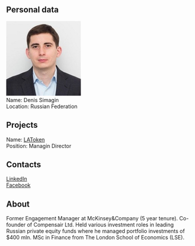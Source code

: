 ## Personal data
![denis simagin photo](photo/denis_simagin.jpg)  
Name:   Denis Simagin   
Location: Russian Federation  
## Projects 
Name: [LAToken](../projects/latoken.md)  
Position: Managin Director  
## Contacts
[LinkedIn](https://www.linkedin.com/in/dsimagin/)    
[Facebook](https://www.facebook.com/denis.simagin?sw_fnr_id=2457334272&fnr_t=0)    
## About
Former Engagement Manager at McKinsey&Company (5 year tenure). Co-founder of Compensair Ltd. Held various investment roles in leading Russian private equity funds where he managed portfolio investments of $400 mln. MSc in Finance from The London School of Economics (LSE).
